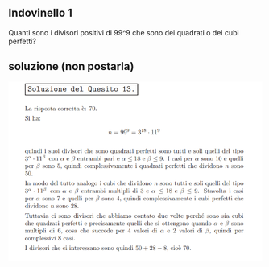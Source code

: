 ## Indovinello 1

Quanti sono i divisori positivi di 99^9 che sono dei quadrati o dei cubi perfetti?

## soluzione (non postarla)
![Soluzia 1](sol1.PNG)